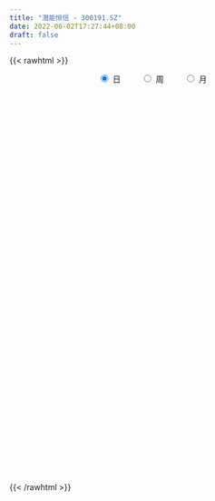 ```yaml
---
title: "潜能恒信 - 300191.SZ"
date: 2022-06-02T17:27:44+08:00
draft: false
---
```

{{< rawhtml >}}
    <div style="text-align: center">
        <label style="padding: 1rem;"><input style="margin-right: .5rem" type="radio" name="period" value="D" checked onclick="period_change(this)">日</label>
        <label style="padding: 1rem;"><input style="margin-right: .5rem" type="radio" name="period" value="W" onclick="period_change(this)">周</label>
        <label style="padding: 1rem;"><input style="margin-right: .5rem" type="radio" name="period" value="M" onclick="period_change(this)">月</label>
    </div>
    <div id="chart" style="height: 700px;"></div> 
    <script type="text/javascript">
        const D_v = [9653.28,12026.07,70933.33,46850.83,26591.6,20987.41,29365.81,268090.02,270671.13,161460.28,115560.9,107349.39,136770.73,110225.51,185575.89,156959.27,257690.22,175985.15,128273.64,140790.88,185034.6,128551.9,87062.82,79102.95,68632.39,74017.42,54603.96,63276.61,104055.32,65206.46,94093.47,59900.94,57059.1,47957.08,70253.95,72023.76,60941.25,51409.22,41108.58,44609.92,41799.7,44260.94,46648.13,59583.68,37421.56,35964.63,40691.18,32503.98,25632.22,26050.0,33909.76,42838.81,30627.01,22060.97,23407.59,74536.02,49487.96,34277.92,29097.21,46854.21,36909.36,23053.32,26807.5,27643.0,59357.05,59977.63,61072.21,46780.66,81921.01,81268.81,57615.56,50259.89,48621.01,74295.63,121621.36,81391.41,58207.46,220103.41,162494.15,69705.16,168277.39,180633.34,145973.57,88549.38,83274.96,85707.26,85499.1,83604.7,216217.57,194024.09,195088.28,386959.54,262214.65,333480.2,292459.97,176756.23,218138.01,237934.86,218335.01,160416.58,193025.95,188095.31,195940.26,157236.96,103941.25,134121.8,87167.33,76937.29,70091.94,49005.0,60005.81,70136.29,85933.41,61387.45,103541.39,80784.76,70337.16,61698.65,77053.89,88667.19,66583.77,130877.71,97958.25,68930.63,151429.97,83845.82,118377.68,76485.79,60553.07,72887.72,54325.21,48161.64,38058.51,114978.45,96989.19,69475.1,59022.05,56653.93,45247.55,37253.34,71845.53,169916.72,110440.11,76216.79,125813.98,87823.35,76789.4,56219.62,90151.57,53306.54,81451.72,75343.43,62679.97,55815.15,64655.26,145616.83,86984.95,59160.01,75253.64,79309.77,85131.45,52952.65,70667.53,55043.07,45203.02,48012.05,29800.24,36992.46,24849.99,33146.02,27298.96,133011.68,107307.53,76243.09,92226.0,67398.22,91395.56,55023.53,111326.12,92182.35,66379.1,46056.71,107748.44,80185.01,312540.98,227402.88,203915.2,149509.23,244372.49,308805.78,203441.94,188642.18,163932.91,120605.39,106814.45,91898.79,80087.93,101789.52,75926.65,75601.74,90348.81,55161.27,78023.42,58677.55,57388.18,83974.85,52031.9,38211.44,31914.29,35257.74,25545.27,33372.38,32441.84,30861.82,25506.12,20968.33,36869.91,25800.0,32953.76,24576.04,45393.34,38098.48,42959.72,40309.17,45331.16,49175.43,41987.68,35607.06,35250.11,32792.33,49418.14,34534.51,42046.06,50928.8,42022.42,51190.85,46677.94,101279.14,67411.09,49638.46,40907.7,42673.93,54679.93,60853.64,66148.78,119279.85,67191.7,70792.07,50564.35,39784.13]
const D_histogram = [0.0,0.0038290598,0.0526064821,0.102629061,0.1141998329,0.125053626,0.147367567,0.398720716,0.6168110479,0.5899779307,0.529032529,0.4984730727,0.4267980138,0.2798065734,0.272003718,0.2842221113,0.4206583921,0.4283681232,0.3150852772,0.2543550501,0.2381021116,0.1715402723,0.0178318447,-0.1231309415,-0.2075915592,-0.26769142,-0.3349270155,-0.4470195486,-0.4641844692,-0.4352090569,-0.3969860864,-0.4102253694,-0.4266495889,-0.4202623004,-0.3664071615,-0.2981898623,-0.2621576661,-0.2616297119,-0.2406668398,-0.2687110944,-0.3209222569,-0.3095074836,-0.2849095764,-0.3088483768,-0.304452485,-0.2824716648,-0.309966017,-0.2725107083,-0.2090902821,-0.1450070004,-0.1154459369,-0.0411625225,-0.0275257394,-0.0091572045,0.0201695358,0.0988155285,0.1574390049,0.1726391858,0.170281191,0.2006877644,0.1512999615,0.1249803431,0.0708182669,0.045917122,0.0979927641,0.1526048937,0.1794309269,0.1863877721,0.2458336843,0.2853625679,0.2394858453,0.177675532,0.1610440772,0.1560038829,0.2257842406,0.2208635598,0.1867452185,0.2690681764,0.1852346924,0.1192927499,0.1296529063,0.2080589674,0.1528609839,0.0892198787,0.0189523737,-0.0965004527,-0.1491248981,-0.2664848606,-0.0602812976,-0.0084764381,0.1136129142,0.5066688021,0.6814884349,0.7713455375,0.5615268458,0.3356932474,0.2034308858,0.1650048628,0.1461886102,0.0197011829,-0.1025926568,-0.2985763254,-0.3108984607,-0.2941807572,-0.3341339842,-0.4941816789,-0.543211026,-0.5214006428,-0.5183237351,-0.5074614164,-0.5070865822,-0.4974709341,-0.4214449502,-0.3642550011,-0.2961500057,-0.2898310551,-0.2638349925,-0.2179708243,-0.1430540657,-0.0822468663,-0.0868902593,-0.0063945633,0.0632709176,0.0802323844,0.1581763013,0.1818279959,0.218297518,0.1595597605,0.0955556936,0.0818041687,0.0324376692,0.0028292868,-0.0147639489,0.0654743226,0.1082258931,0.1307373385,0.1212156559,0.0956681564,0.0752370664,0.0569978639,0.0792493117,0.1331905515,0.1668488369,0.1888403373,0.1891725542,0.1978167561,0.1297183084,0.1112433761,0.1469226244,0.137758236,0.124265694,0.0440285833,0.0249804608,-0.0141244181,-0.0088351576,0.0616747762,0.0658423328,-0.0012968911,-0.0304734154,-0.0789290831,-0.1871644772,-0.2125345636,-0.1694738667,-0.1498489686,-0.1921873034,-0.280916339,-0.281111491,-0.3234435821,-0.3241359617,-0.3751736829,-0.361700698,-0.1545131462,0.0008469534,0.0945166175,0.1731121194,0.1956251068,0.2024204523,0.1749341685,0.2061368928,0.2101160904,0.1637976071,0.1422532896,0.1587401098,0.1104078437,0.2675137212,0.3230914861,0.3554177159,0.3202497162,0.3453613774,0.4648638697,0.3056291707,0.2397142241,0.1158602722,-0.0489291688,-0.1872301157,-0.3076336544,-0.4691569601,-0.6756346656,-0.7402954778,-0.7033331792,-0.6196026624,-0.5446355398,-0.4408354638,-0.3572234313,-0.28600471,-0.1656468125,-0.1282731005,-0.1311773903,-0.1097363227,-0.1249640527,-0.1148669222,-0.0598080379,-0.0673863364,-0.1015481974,-0.152902557,-0.1456218949,-0.104830583,-0.0768436947,-0.0345618121,-0.018643002,0.0501593761,0.0520224199,-0.0195577028,-0.0319035698,-0.1812630463,-0.3265705833,-0.3397233004,-0.336226875,-0.2387490859,-0.1316037529,-0.0479664866,0.0275103033,0.0644968197,0.0956941353,0.1284293138,0.1792649456,0.2134832331,0.2752108686,0.2775655679,0.2508848687,0.2304447088,0.2393511637,0.1775707115,0.194296197,0.2378482364,0.3100675287,0.3466227373,0.3913032666,0.3765775457,0.3289980248]
const D_fast = [0.0,0.0047863248,0.0667153676,0.1423952117,0.1825159419,0.2246331414,0.2837889742,0.6348223022,1.0071153961,1.1277767615,1.1990894921,1.2931483039,1.3281727485,1.2511329515,1.3113310256,1.3946049466,1.6362058255,1.7510075874,1.7164960607,1.7193545961,1.7626271855,1.7389504143,1.5896999479,1.4179544263,1.2815959188,1.154573203,1.0036058536,0.7797584333,0.6465473954,0.5667205436,0.5056969925,0.3899013671,0.2668147504,0.1681364638,0.1303898123,0.1240596459,0.0945524256,0.0296729518,-0.0095308861,-0.1047529142,-0.2371946409,-0.3031567386,-0.3497862255,-0.4509371201,-0.5226543496,-0.5712914455,-0.676277302,-0.7069496704,-0.6958018147,-0.6679702831,-0.6672707039,-0.6032779201,-0.5965225719,-0.5804433381,-0.5460742138,-0.442724339,-0.3447411114,-0.286381134,-0.2461688311,-0.1655903165,-0.1771531291,-0.1722276617,-0.2086851712,-0.2221070357,-0.1455332025,-0.0527698495,0.0189139154,0.0724677037,0.1933720369,0.3042415625,0.3182363013,0.3008448709,0.3244744355,0.3584352119,0.4846616297,0.5349568388,0.5475248022,0.6971148042,0.6595899933,0.6234712383,0.6662446213,0.7966654242,0.7796826867,0.7383465511,0.6728171395,0.5332392001,0.4433335301,0.2593523524,0.450485591,0.500171341,0.6506639218,1.1703870103,1.5155787518,1.7982722388,1.7288352586,1.586924972,1.5055203319,1.5083455245,1.5260764245,1.4045142929,1.2565722889,0.985944539,0.8958977886,0.8390703028,0.7155835797,0.4319904653,0.2471583617,0.1386185842,0.0121145581,-0.1038884772,-0.2302852887,-0.3450373741,-0.3743726276,-0.4082464288,-0.4141789349,-0.480317748,-0.5202804335,-0.5289089714,-0.4897557293,-0.4495102464,-0.4758762043,-0.3969791491,-0.3114959388,-0.274476376,-0.1569883837,-0.0878796902,0.0031642115,-0.0156836059,-0.0557987494,-0.0490992321,-0.0903563143,-0.1192573751,-0.1405415979,-0.0439347457,0.0258732979,0.081069078,0.1018513094,0.100220849,0.0985990256,0.0946092891,0.1366730648,0.2239119425,0.2992824371,0.3684840219,0.4161093772,0.4742077682,0.4385388976,0.4478748093,0.5202847138,0.5455598844,0.5631337658,0.4939038009,0.4811007937,0.4384648103,0.4415452813,0.5274739092,0.548102049,0.4806386023,0.4438437242,0.3756557857,0.2206292723,0.142125545,0.1428177752,0.1249804311,0.0345952705,-0.1243628498,-0.1948358746,-0.3180288612,-0.3997552312,-0.5445863732,-0.6215385628,-0.4529792975,-0.2974074595,-0.1801086411,-0.0582351093,0.0131841547,0.0705846134,0.0868318717,0.1695688192,0.2260770393,0.2207079578,0.2347269628,0.2908988104,0.2701685052,0.494152813,0.6305034494,0.7516841082,0.7965785376,0.9080305431,1.1437490028,1.0609215965,1.0549352059,0.960046322,0.7830245888,0.597916113,0.4006041607,0.1217916149,-0.2535947569,-0.5033294385,-0.6422004348,-0.7133705836,-0.7745623459,-0.7809711359,-0.7866649612,-0.7869474174,-0.708001223,-0.7026957861,-0.7383944235,-0.7443874366,-0.7908561797,-0.8094757798,-0.7693689049,-0.7937937875,-0.853342698,-0.9429226968,-0.9720475084,-0.9574638422,-0.9486878776,-0.915046448,-0.9037883884,-0.8224461664,-0.8075775176,-0.884047066,-0.9043688254,-1.0990440634,-1.3259942464,-1.4240777886,-1.5046380819,-1.4668475643,-1.3926031694,-1.3209575248,-1.2386031591,-1.1854924377,-1.1303715883,-1.0655290814,-0.9698772132,-0.8822881175,-0.7517577648,-0.6800116735,-0.6439711555,-0.6068001382,-0.5380558924,-0.5554436668,-0.490144132,-0.3871300334,-0.237393859,-0.1141829661,0.0283233799,0.1077420454,0.1424120307]
const D_slow = [0.0,0.000957265,0.0141088855,0.0397661507,0.068316109,0.0995795155,0.1364214072,0.2361015862,0.3903043482,0.5377988308,0.6700569631,0.7946752313,0.9013747347,0.9713263781,1.0393273076,1.1103828354,1.2155474334,1.3226394642,1.4014107835,1.464999546,1.5245250739,1.567410142,1.5718681032,1.5410853678,1.489187478,1.422264623,1.3385328691,1.226777982,1.1107318647,1.0019296005,0.9026830789,0.8001267365,0.6934643393,0.5883987642,0.4967969738,0.4222495082,0.3567100917,0.2913026637,0.2311359537,0.1639581802,0.0837276159,0.006350745,-0.0648766491,-0.1420887433,-0.2182018645,-0.2888197807,-0.366311285,-0.4344389621,-0.4867115326,-0.5229632827,-0.5518247669,-0.5621153976,-0.5689968324,-0.5712861336,-0.5662437496,-0.5415398675,-0.5021801163,-0.4590203198,-0.4164500221,-0.366278081,-0.3284530906,-0.2972080048,-0.2795034381,-0.2680241576,-0.2435259666,-0.2053747432,-0.1605170115,-0.1139200684,-0.0524616474,0.0188789946,0.0787504559,0.1231693389,0.1634303582,0.202431329,0.2588773891,0.3140932791,0.3607795837,0.4280466278,0.4743553009,0.5041784884,0.536591715,0.5886064568,0.6268217028,0.6491266725,0.6538647659,0.6297396527,0.5924584282,0.525837213,0.5107668886,0.5086477791,0.5370510076,0.6637182082,0.8340903169,1.0269267013,1.1673084127,1.2512317246,1.302089446,1.3433406617,1.3798878143,1.38481311,1.3591649458,1.2845208644,1.2067962493,1.13325106,1.0497175639,0.9261721442,0.7903693877,0.660019227,0.5304382932,0.4035729391,0.2768012936,0.15243356,0.0470723225,-0.0439914278,-0.1180289292,-0.1904866929,-0.2564454411,-0.3109381471,-0.3467016636,-0.3672633801,-0.388985945,-0.3905845858,-0.3747668564,-0.3547087603,-0.315164685,-0.269707686,-0.2151333065,-0.1752433664,-0.151354443,-0.1309034008,-0.1227939835,-0.1220866618,-0.125777649,-0.1094090684,-0.0823525951,-0.0496682605,-0.0193643465,0.0045526926,0.0233619592,0.0376114252,0.0574237531,0.090721391,0.1324336002,0.1796436845,0.2269368231,0.2763910121,0.3088205892,0.3366314332,0.3733620893,0.4078016483,0.4388680718,0.4498752176,0.4561203329,0.4525892283,0.4503804389,0.465799133,0.4822597162,0.4819354934,0.4743171396,0.4545848688,0.4077937495,0.3546601086,0.3122916419,0.2748293998,0.2267825739,0.1565534892,0.0862756164,0.0054147209,-0.0756192695,-0.1694126903,-0.2598378648,-0.2984661513,-0.298254413,-0.2746252586,-0.2313472287,-0.182440952,-0.131835839,-0.0881022968,-0.0365680736,0.015960949,0.0569103507,0.0924736731,0.1321587006,0.1597606615,0.2266390918,0.3074119633,0.3962663923,0.4763288213,0.5626691657,0.6788851331,0.7552924258,0.8152209818,0.8441860498,0.8319537576,0.7851462287,0.7082378151,0.5909485751,0.4220399087,0.2369660392,0.0611327444,-0.0937679212,-0.2299268061,-0.3401356721,-0.4294415299,-0.5009427074,-0.5423544105,-0.5744226856,-0.6072170332,-0.6346511139,-0.665892127,-0.6946088576,-0.7095608671,-0.7264074512,-0.7517945005,-0.7900201398,-0.8264256135,-0.8526332592,-0.8718441829,-0.8804846359,-0.8851453864,-0.8726055424,-0.8595999374,-0.8644893632,-0.8724652556,-0.9177810172,-0.999423663,-1.0843544881,-1.1684112069,-1.2280984784,-1.2609994166,-1.2729910382,-1.2661134624,-1.2499892575,-1.2260657236,-1.1939583952,-1.1491421588,-1.0957713505,-1.0269686334,-0.9575772414,-0.8948560242,-0.837244847,-0.7774070561,-0.7330143782,-0.684440329,-0.6249782699,-0.5474613877,-0.4608057034,-0.3629798867,-0.2688355003,-0.1865859941]
const D_data = [['2021-05-24', 18.03, 17.85, 17.75, 18.03],['2021-05-25', 17.99, 17.91, 17.8, 18.05],['2021-05-26', 18.6, 18.64, 18.2, 20.01],['2021-05-27', 18.45, 18.99, 18.24, 19.49],['2021-05-28', 18.88, 18.77, 18.53, 18.96],['2021-05-31', 18.77, 18.93, 18.67, 19.15],['2021-06-01', 18.92, 19.29, 18.83, 19.45],['2021-06-02', 19.8, 23.15, 19.8, 23.15],['2021-06-03', 22.0, 24.46, 21.39, 24.82],['2021-06-04', 23.52, 22.46, 22.2, 23.81],['2021-06-07', 22.36, 22.33, 21.66, 22.97],['2021-06-08', 22.11, 22.98, 21.91, 23.15],['2021-06-09', 22.85, 22.68, 22.1, 23.98],['2021-06-10', 22.01, 21.56, 21.45, 22.33],['2021-06-11', 21.67, 23.25, 21.67, 24.45],['2021-06-15', 23.35, 23.89, 22.84, 24.44],['2021-06-16', 24.94, 26.3, 24.94, 28.18],['2021-06-17', 25.19, 25.6, 23.88, 26.25],['2021-06-18', 24.45, 24.29, 24.0, 25.15],['2021-06-21', 24.58, 24.91, 24.17, 25.98],['2021-06-22', 26.6, 25.67, 25.61, 27.47],['2021-06-23', 25.05, 25.2, 24.48, 25.53],['2021-06-24', 25.2, 23.81, 23.78, 25.2],['2021-06-25', 24.0, 23.35, 23.16, 24.5],['2021-06-28', 23.79, 23.53, 22.9, 23.95],['2021-06-29', 22.98, 23.46, 22.52, 23.98],['2021-06-30', 23.45, 22.98, 22.49, 23.49],['2021-07-01', 22.95, 21.8, 21.78, 23.21],['2021-07-02', 22.74, 22.44, 22.21, 23.98],['2021-07-05', 22.0, 22.84, 21.82, 22.89],['2021-07-06', 23.6, 22.94, 22.5, 23.87],['2021-07-07', 21.8, 22.16, 21.76, 22.3],['2021-07-08', 21.94, 21.81, 21.31, 22.12],['2021-07-09', 21.8, 21.82, 21.18, 21.9],['2021-07-12', 22.09, 22.34, 21.65, 22.75],['2021-07-13', 21.97, 22.65, 21.71, 22.94],['2021-07-14', 22.59, 22.36, 22.36, 23.29],['2021-07-15', 21.95, 21.85, 21.41, 22.12],['2021-07-16', 21.7, 22.0, 21.62, 22.25],['2021-07-19', 21.84, 21.19, 21.05, 21.91],['2021-07-20', 20.35, 20.45, 20.25, 20.65],['2021-07-21', 20.73, 20.89, 20.29, 21.15],['2021-07-22', 21.51, 20.91, 20.9, 21.88],['2021-07-23', 20.79, 20.05, 19.99, 21.0],['2021-07-26', 19.9, 20.08, 19.69, 20.3],['2021-07-27', 20.26, 20.1, 19.85, 20.5],['2021-07-28', 19.95, 19.18, 18.85, 20.01],['2021-07-29', 19.49, 19.73, 19.39, 19.99],['2021-07-30', 19.73, 20.07, 19.64, 20.14],['2021-08-02', 19.92, 20.21, 19.84, 20.27],['2021-08-03', 20.01, 19.85, 19.79, 20.49],['2021-08-04', 19.85, 20.55, 19.71, 20.57],['2021-08-05', 20.3, 19.92, 19.9, 20.3],['2021-08-06', 19.86, 19.97, 19.65, 20.12],['2021-08-09', 19.75, 20.16, 19.6, 20.26],['2021-08-10', 20.15, 21.04, 20.03, 21.86],['2021-08-11', 20.87, 21.19, 20.67, 21.49],['2021-08-12', 21.0, 20.91, 20.72, 21.09],['2021-08-13', 20.75, 20.8, 20.68, 21.2],['2021-08-16', 20.76, 21.38, 20.66, 21.56],['2021-08-17', 21.16, 20.42, 20.3, 21.19],['2021-08-18', 20.38, 20.57, 20.23, 20.75],['2021-08-19', 20.34, 20.04, 19.76, 20.39],['2021-08-20', 20.08, 20.2, 19.73, 20.78],['2021-08-23', 20.0, 21.26, 20.0, 21.35],['2021-08-24', 21.5, 21.65, 21.25, 22.2],['2021-08-25', 21.88, 21.63, 21.58, 22.6],['2021-08-26', 21.79, 21.6, 21.33, 22.09],['2021-08-27', 21.66, 22.6, 21.38, 23.0],['2021-08-30', 22.65, 22.83, 22.2, 23.19],['2021-08-31', 22.63, 21.96, 21.78, 22.8],['2021-09-01', 21.83, 21.65, 21.62, 22.55],['2021-09-02', 21.51, 22.16, 21.33, 22.37],['2021-09-03', 22.43, 22.4, 22.24, 23.39],['2021-09-06', 22.4, 23.7, 22.36, 23.95],['2021-09-07', 23.58, 23.16, 22.86, 23.76],['2021-09-08', 22.89, 22.9, 22.75, 23.26],['2021-09-09', 23.08, 24.73, 23.07, 26.29],['2021-09-10', 24.66, 22.89, 22.68, 24.8],['2021-09-13', 23.13, 22.9, 22.27, 23.28],['2021-09-14', 23.27, 23.88, 23.26, 25.15],['2021-09-15', 23.87, 25.19, 23.87, 25.68],['2021-09-16', 25.59, 23.81, 23.76, 26.16],['2021-09-17', 23.69, 23.57, 22.93, 24.54],['2021-09-22', 22.88, 23.26, 22.33, 23.4],['2021-09-23', 23.46, 22.25, 22.09, 24.0],['2021-09-24', 22.36, 22.57, 22.35, 23.6],['2021-09-27', 22.57, 21.21, 21.02, 23.28],['2021-09-28', 21.89, 25.45, 21.78, 25.45],['2021-09-29', 25.0, 24.26, 24.0, 25.79],['2021-09-30', 25.05, 25.73, 24.26, 26.17],['2021-10-08', 27.9, 30.86, 26.9, 30.88],['2021-10-11', 29.41, 30.25, 28.81, 30.85],['2021-10-12', 29.5, 30.62, 29.31, 33.47],['2021-10-13', 30.33, 27.23, 26.75, 30.65],['2021-10-14', 27.6, 26.38, 26.18, 27.6],['2021-10-15', 26.38, 26.98, 25.39, 27.18],['2021-10-18', 26.9, 28.03, 26.45, 28.48],['2021-10-19', 26.98, 28.44, 26.35, 28.83],['2021-10-20', 27.37, 26.96, 26.68, 27.47],['2021-10-21', 27.5, 26.5, 26.28, 28.5],['2021-10-22', 26.07, 24.74, 24.56, 26.33],['2021-10-25', 25.0, 26.41, 24.92, 27.15],['2021-10-26', 26.42, 26.71, 25.61, 27.08],['2021-10-27', 26.45, 25.84, 25.63, 26.77],['2021-10-28', 24.66, 23.6, 23.45, 24.93],['2021-10-29', 23.97, 24.13, 23.32, 24.34],['2021-11-01', 23.73, 24.62, 23.7, 25.15],['2021-11-02', 24.62, 24.12, 23.63, 25.15],['2021-11-03', 23.84, 23.91, 23.68, 24.41],['2021-11-04', 23.4, 23.45, 23.19, 23.7],['2021-11-05', 23.44, 23.22, 22.6, 23.55],['2021-11-08', 23.5, 23.93, 23.08, 23.98],['2021-11-09', 23.67, 23.74, 23.26, 23.74],['2021-11-10', 24.5, 23.94, 23.42, 24.77],['2021-11-11', 23.21, 23.11, 22.88, 23.37],['2021-11-12', 23.01, 23.19, 22.62, 23.38],['2021-11-15', 23.03, 23.4, 22.73, 23.47],['2021-11-16', 23.57, 23.9, 23.06, 23.9],['2021-11-17', 23.6, 23.95, 23.51, 24.21],['2021-11-18', 23.58, 23.16, 23.1, 23.77],['2021-11-19', 23.1, 24.34, 22.91, 24.99],['2021-11-22', 24.17, 24.58, 23.72, 24.78],['2021-11-23', 24.66, 24.16, 24.12, 24.8],['2021-11-24', 25.05, 25.23, 24.93, 26.1],['2021-11-25', 24.98, 24.92, 24.6, 25.26],['2021-11-26', 24.84, 25.37, 24.6, 26.21],['2021-11-29', 23.8, 24.24, 23.76, 24.55],['2021-11-30', 24.2, 23.92, 23.78, 24.69],['2021-12-01', 23.59, 24.39, 23.39, 24.48],['2021-12-02', 24.18, 23.8, 23.8, 24.58],['2021-12-03', 23.9, 23.83, 23.33, 24.17],['2021-12-06', 23.87, 23.83, 23.45, 24.16],['2021-12-07', 24.1, 25.23, 23.87, 25.39],['2021-12-08', 25.05, 25.15, 25.0, 26.1],['2021-12-09', 25.5, 25.16, 24.86, 25.8],['2021-12-10', 25.03, 24.89, 24.5, 25.35],['2021-12-13', 25.1, 24.68, 24.55, 25.46],['2021-12-14', 24.74, 24.69, 24.23, 24.86],['2021-12-15', 24.57, 24.67, 24.4, 24.84],['2021-12-16', 24.82, 25.25, 24.72, 25.27],['2021-12-17', 25.24, 25.95, 25.0, 27.88],['2021-12-20', 25.5, 26.07, 25.3, 26.8],['2021-12-21', 25.85, 26.24, 25.54, 26.34],['2021-12-22', 27.01, 26.21, 26.19, 28.56],['2021-12-23', 25.9, 26.53, 25.6, 27.08],['2021-12-24', 26.6, 25.58, 25.31, 26.86],['2021-12-27', 26.45, 26.11, 25.72, 26.56],['2021-12-28', 26.0, 26.99, 25.37, 27.0],['2021-12-29', 26.94, 26.67, 26.4, 27.22],['2021-12-30', 27.0, 26.72, 26.68, 27.66],['2021-12-31', 26.4, 25.76, 25.67, 26.45],['2022-01-04', 25.83, 26.35, 25.33, 26.39],['2022-01-05', 26.19, 26.01, 25.91, 26.63],['2022-01-06', 25.89, 26.53, 25.72, 26.68],['2022-01-07', 26.58, 27.64, 26.47, 28.48],['2022-01-10', 27.05, 27.13, 26.38, 27.58],['2022-01-11', 27.09, 26.16, 26.15, 27.09],['2022-01-12', 26.7, 26.43, 26.35, 27.3],['2022-01-13', 26.81, 26.0, 25.94, 27.0],['2022-01-14', 25.77, 24.78, 24.78, 25.78],['2022-01-17', 24.83, 25.35, 24.81, 25.44],['2022-01-18', 25.3, 26.15, 25.01, 26.19],['2022-01-19', 26.5, 25.94, 25.8, 26.94],['2022-01-20', 25.29, 25.0, 24.93, 25.58],['2022-01-21', 24.5, 23.9, 23.88, 24.6],['2022-01-24', 24.1, 24.56, 23.61, 24.59],['2022-01-25', 24.2, 23.68, 23.53, 24.36],['2022-01-26', 23.98, 23.82, 23.42, 24.12],['2022-01-27', 23.83, 22.75, 22.72, 24.19],['2022-01-28', 23.01, 23.13, 22.69, 23.61],['2022-02-07', 24.38, 25.91, 24.38, 27.18],['2022-02-08', 25.63, 26.14, 25.28, 26.54],['2022-02-09', 25.5, 26.04, 25.31, 26.25],['2022-02-10', 26.51, 26.39, 26.0, 26.96],['2022-02-11', 25.98, 26.08, 25.83, 26.6],['2022-02-14', 27.3, 26.1, 25.91, 27.95],['2022-02-15', 26.1, 25.75, 25.5, 26.45],['2022-02-16', 26.25, 26.64, 25.8, 27.3],['2022-02-17', 26.33, 26.56, 25.88, 26.89],['2022-02-18', 26.3, 25.97, 25.43, 26.3],['2022-02-21', 25.87, 26.23, 25.65, 26.28],['2022-02-22', 27.14, 26.83, 26.55, 27.5],['2022-02-23', 26.19, 26.06, 25.89, 26.38],['2022-02-24', 26.31, 29.11, 26.31, 31.23],['2022-02-25', 27.81, 28.69, 27.5, 29.45],['2022-02-28', 29.2, 28.96, 28.2, 30.3],['2022-03-01', 28.41, 28.44, 27.81, 29.19],['2022-03-02', 30.9, 29.51, 29.15, 31.6],['2022-03-03', 29.78, 31.5, 29.21, 32.98],['2022-03-04', 30.5, 28.31, 28.3, 30.54],['2022-03-07', 29.8, 29.2, 28.9, 31.3],['2022-03-08', 28.54, 28.22, 27.2, 28.93],['2022-03-09', 28.0, 27.07, 26.0, 28.2],['2022-03-10', 25.5, 26.6, 25.5, 26.8],['2022-03-11', 26.24, 26.03, 25.3, 26.24],['2022-03-14', 25.49, 24.53, 24.41, 25.87],['2022-03-15', 24.1, 22.58, 22.4, 24.28],['2022-03-16', 22.73, 23.1, 21.91, 23.18],['2022-03-17', 22.77, 23.74, 22.77, 23.82],['2022-03-18', 24.26, 24.12, 23.87, 24.68],['2022-03-21', 23.97, 23.95, 23.8, 24.38],['2022-03-22', 24.8, 24.36, 24.0, 24.99],['2022-03-23', 23.76, 24.24, 23.62, 24.24],['2022-03-24', 24.55, 24.18, 24.02, 24.87],['2022-03-25', 23.56, 25.06, 23.4, 25.37],['2022-03-28', 24.5, 24.25, 24.07, 24.8],['2022-03-29', 24.0, 23.65, 23.5, 24.12],['2022-03-30', 23.5, 23.82, 23.3, 23.84],['2022-03-31', 23.59, 23.19, 23.13, 23.78],['2022-04-01', 23.08, 23.3, 22.85, 23.41],['2022-04-06', 23.31, 23.87, 23.12, 23.89],['2022-04-07', 23.49, 23.06, 23.04, 23.67],['2022-04-08', 23.12, 22.44, 22.13, 23.22],['2022-04-11', 22.29, 21.78, 21.6, 22.6],['2022-04-12', 21.54, 22.16, 21.54, 22.23],['2022-04-13', 22.29, 22.49, 22.08, 22.89],['2022-04-14', 22.5, 22.32, 22.15, 22.57],['2022-04-15', 22.43, 22.52, 22.43, 23.0],['2022-04-18', 22.48, 22.2, 21.87, 22.48],['2022-04-19', 22.15, 22.98, 22.11, 23.2],['2022-04-20', 22.43, 22.25, 22.15, 22.9],['2022-04-21', 22.16, 21.03, 20.85, 22.38],['2022-04-22', 21.03, 21.4, 20.5, 21.72],['2022-04-25', 20.9, 19.03, 19.0, 20.9],['2022-04-26', 19.0, 17.94, 17.91, 19.4],['2022-04-27', 17.56, 18.75, 17.48, 18.8],['2022-04-28', 18.5, 18.5, 18.21, 18.85],['2022-04-29', 18.79, 19.55, 18.67, 19.76],['2022-05-05', 19.7, 19.9, 19.68, 20.09],['2022-05-06', 19.45, 19.87, 19.2, 20.47],['2022-05-09', 19.5, 20.01, 19.5, 20.28],['2022-05-10', 19.06, 19.69, 18.92, 19.75],['2022-05-11', 19.51, 19.69, 19.51, 20.28],['2022-05-12', 19.79, 19.8, 19.43, 20.42],['2022-05-13', 19.71, 20.21, 19.55, 20.45],['2022-05-16', 20.79, 20.23, 20.14, 20.79],['2022-05-17', 20.6, 20.88, 20.6, 21.67],['2022-05-18', 20.61, 20.39, 20.03, 20.76],['2022-05-19', 19.84, 20.04, 19.72, 20.08],['2022-05-20', 19.96, 20.06, 19.87, 20.17],['2022-05-23', 20.25, 20.47, 20.1, 20.58],['2022-05-24', 20.62, 19.5, 19.48, 20.8],['2022-05-25', 19.73, 20.41, 19.73, 20.7],['2022-05-26', 20.4, 20.99, 20.05, 21.28],['2022-05-27', 21.65, 21.8, 21.18, 22.59],['2022-05-30', 21.68, 21.84, 21.31, 22.08],['2022-05-31', 22.22, 22.4, 21.77, 22.47],['2022-06-01', 21.98, 22.0, 21.78, 22.14],['2022-06-02', 21.92, 21.67, 21.49, 21.92]]
const W_v = [171472.69,190382.81,193883.62,125492.6,160856.8,186932.86,202807.28,199940.99,174857.16,245012.47,525455.1,382583.16,167863.09,74653.16,110701.49,215749.86,167276.4,109172.98,92197.95,90462.27,68184.98,84313.22,84287.37,180821.25,201055.79,158366.64,249678.91,235826.62,119910.87,56882.81,35426.84,123474.85,179006.13,192748.28,195957.3,119797.45,258114.62,351636.2,153442.5,93661.39,45080.41,304465.01,357428.34,414548.86,199684.05,134300.29,103622.68,108840.39,136714.24,224282.77,335985.3,131901.73,162235.99,164084.88,198499.55,167954.63,107060.52,83562.25,59960.29,131258.68,332933.76,135528.98,260993.43,116219.72,103170.46,94227.49,111530.79,130107.85,155788.12,72521.61,125761.53,91398.9,51017.97,80902.39,30600.92,68067.54,50261.55,56724.68,75602.82,81258.08,147459.29,244119.29,273005.14,272359.5,261230.6,130347.42,204927.05,163329.53,433442.58,280164.8800000001,57009.24,111393.14,162397.2,70306.64,287552.11,281724.03,337744.8,203107.29,328686.01,220777.11,135782.81,132841.45,601397.52,683216.9199999999,505697.28,425838.31,547218.52,697325.9,443367.89,422728.0700000001,778807.95,253787.63,32912.39,210233.44,173257.3,149135.56,172364.02,110342.37,416855.72,202259.29,112355.35,138560.95,130509.31,173857.9,165751.98,223002.81,681011.4300000001,168790.88,132694.59,208721.63,177805.02,237355.22,255485.07,184426.6,276030.14,154404.69,165330.27,198411.41,139739.28,121420.98,161479.15,105890.0,104563.66,113787.75,129510.35,111952.57,172549.48,168345.14,126803.39,67661.38,322404.21,389445.59,307650.58,566459.1000000001,347559.87,429908.17,179644.39,137429.22,203417.8,232812.36,224154.25,178838.97,115960.61,45058.8,20766.0,154156.9,123345.17,79912.74,78658.01,327506.58,344372.93,418139.7999999999,196172.73,149042.68,138704.97,92030.27,61673.41,196915.81,146660.85,155275.25,103081.19,111714.49,75133.2,80495.27,228491.78,187302.01,190738.37,88540.8,60123.54,75869.23,34649.36,40815.51,46447.58,62386.04,17175.0,95406.73,84259.57,166055.11,750574.65,655482.42,718908.28,620543.1499999999,364585.7,324217.05,295736.76,236902.37,172213.57,155486.55,210806.7,161267.39,309108.56,312060.9,643817.79,653138.84,254481.32,688934.64,386959.54,1283049.0600000001,997807.71,678407.6,326176.33,401984.17,424881.21,520542.35,312413.43,378523.3,380917.07,477083.63,356472.88,328767.21,385839.82,271878.32,152087.67,476186.52,416306.66,773934.0199999999,1110044.6400000001,671893.72,423754.65,333225.27,182960.64,96676.04,142098.12,191336.75,207351.44,82210.47,220722.64,305914.33,343636.13,228332.25]
const W_histogram = [0.0,0.0497777778,0.0922945236,0.0544307259,0.1014257023,0.1267998302,0.1465759226,0.1691306228,0.1478248749,0.2140418259,0.3126501397,0.4275934586,0.3568748665,0.2722363366,0.1578005803,0.1637066691,0.0541813294,-0.1380306004,-0.3340257946,-0.4594534275,-0.5062249502,-0.4203186375,-0.3907294115,-0.2152188674,-0.2109519954,-0.2512189032,-0.2375813818,-0.2611686207,-0.4906889284,-0.6019230547,-0.6024585877,-0.520722009,-0.3783914441,-0.2602018829,-0.2342218579,-0.097110075,0.1480011895,0.1853273762,0.1487510534,0.1089139084,0.0720639185,0.1645745065,0.3916533927,0.3762976675,0.2325484742,0.1429656154,-0.0084903326,-0.2284206336,-0.2998919706,-0.3153634265,-0.2584675337,-0.1732847284,-0.1057133621,-0.1169376055,-0.0560791082,-0.0022426338,-0.0162512937,-0.0273402075,-0.0180865221,0.0366588248,0.1495110781,0.1763787988,0.0664941939,-0.0762702692,-0.1420025001,-0.1333467932,-0.1484154205,-0.0910719634,-0.0958014509,-0.100042004,-0.0575770718,-0.0396252061,-0.0634154737,-0.1017664137,-0.0978617341,-0.0687300471,-0.0353678682,-0.0380366341,-0.0477460645,0.013416027,0.1029986869,0.2456691108,0.3069994691,0.3887375409,0.4576742633,0.4386255956,0.5207815124,0.4719765019,0.5321088903,0.4787430013,0.3993409784,0.2743252089,0.1949328176,0.0840362011,0.1600408359,0.1363296798,0.1340138157,0.1206733507,0.0899981669,0.0721970192,-0.0165383978,0.4082544563,0.7992280157,0.8212171284,0.6516673477,0.6183563861,0.4761302586,0.4104930772,0.3781348069,0.4108655531,0.3643160868,0.1560897277,-0.0446335638,-0.037938934,-0.1420958354,-0.2416634864,-0.2815302526,-0.1746706159,-0.2675906721,-0.3698432949,-0.4704658372,-0.5094745756,-0.498362581,-0.4508152854,-0.4214630092,-0.3102811482,-0.2352560185,-0.194586269,-0.2498904169,-0.4218690629,-0.4878832849,-0.4331307219,-0.4864472468,-0.3936356164,-0.4614525653,-0.5149370172,-0.5069593241,-0.4922680988,-0.4608917652,-0.4005065636,-0.398220312,-0.3766783903,-0.2616515149,-0.2121644784,-0.2084198762,-0.1379786938,-0.0508095546,0.0072908838,0.0862289433,0.1317733653,0.2270897635,0.3889313505,0.4273840806,0.6273781611,0.6550568668,0.6853831051,0.6018977988,0.4953927534,0.3986969276,0.3869762412,0.27572453,0.1423919825,-0.0357678549,-0.1579369472,-0.198042721,-0.1337430519,-0.1921411662,-0.2684232526,-0.24728125,-0.1566859379,-0.0116344345,0.0380800945,0.0980984816,0.0520770729,-0.0466270218,-0.1201024384,-0.1730013912,-0.1843089939,-0.1398171546,-0.033008845,-0.0700787187,-0.0829065744,-0.0196899805,0.0815389937,0.1149471115,0.2167903989,0.1801960467,0.1298150806,0.0642036378,0.0261625162,0.0118037231,-0.0016636995,-0.038113364,-0.0837793496,-0.0828593325,-0.0411123075,-0.0224573444,0.0465294164,0.3245828882,0.5332882865,0.702325918,0.7096796128,0.6156044819,0.4799913374,0.3754121694,0.1589794453,0.0091432916,-0.0987757222,-0.1151890346,-0.1643846533,-0.0397210135,0.0215437736,0.0838448721,0.1554638406,0.1216006762,0.2886028464,0.6978120005,0.6607927742,0.4491817412,0.2422319621,0.0293550212,-0.1199849506,-0.1460942198,-0.1009213224,-0.1772195576,-0.1593240209,-0.0829646346,-0.0650342913,-0.0494181371,0.072531566,-0.0479247679,-0.187533785,-0.3243814271,-0.2141834729,-0.1497127679,0.0636625368,0.161203016,0.0594062621,-0.1385177169,-0.2041208246,-0.3551912099,-0.4936660198,-0.55587332,-0.642330862,-0.7845786311,-0.8140652269,-0.768197795,-0.7070241421,-0.5172368347,-0.3749460886]
const W_fast = [0.0,0.0622222222,0.1278125989,0.1035564827,0.1759078847,0.2329819702,0.2894020432,0.3542393991,0.3698898699,0.4896172773,0.6663881261,0.8882298097,0.9067299342,0.8901504884,0.8151648772,0.8619976333,0.7660176259,0.539298046,0.2597964031,0.0195054134,-0.1538223469,-0.1729956935,-0.2410888204,-0.1193829932,-0.16785412,-0.2709257537,-0.3166835777,-0.4055629717,-0.7577555115,-1.0194704015,-1.1706205814,-1.2190645049,-1.171331801,-1.1181927105,-1.1507681501,-1.0379338859,-0.755822324,-0.6721642933,-0.6715528527,-0.6841615207,-0.7029955309,-0.5693413163,-0.244349082,-0.1656303903,-0.251242465,-0.3050839199,-0.4586624511,-0.7356979105,-0.8821422401,-0.9764545526,-0.9841755433,-0.9423139201,-0.9011708943,-0.9416295392,-0.8947908188,-0.841515003,-0.8595864862,-0.8775104519,-0.8727783971,-0.8088683439,-0.6586383211,-0.5876759007,-0.6809369571,-0.8427689876,-0.9440018434,-0.9686828349,-1.0208553172,-0.9862798511,-1.0149597012,-1.0442107553,-1.0161400911,-1.0080945269,-1.0477386629,-1.1115312064,-1.1320919603,-1.120142785,-1.0956225733,-1.1078004977,-1.1294464442,-1.0649303459,-0.9495980143,-0.7455103127,-0.6074300871,-0.4285076301,-0.2451523419,-0.1545446107,0.0578066842,0.1269957992,0.3201554101,0.3864752716,0.4069084932,0.3504740259,0.319814839,0.2299272728,0.3459421166,0.3563133804,0.3875009702,0.4043288429,0.3961532008,0.3964013079,0.3035312915,0.8303877597,1.4211683229,1.6484617178,1.641828774,1.7631069089,1.7399133461,1.776899434,1.8390748655,1.9745219999,2.0190515554,1.8498476281,1.6379659458,1.635175842,1.4954949818,1.3355114591,1.2252621298,1.2884541125,1.1286363883,0.9339229418,0.7156839402,0.5493065579,0.4358279073,0.3706713815,0.2946579054,0.3282694793,0.3444806044,0.3365037867,0.2187270345,-0.0587188771,-0.2467039204,-0.3002340379,-0.4751623745,-0.4807596482,-0.6639397384,-0.8461584446,-0.9649205825,-1.0732963819,-1.1571429897,-1.1968844289,-1.2941532553,-1.3667809312,-1.3171669345,-1.3207210176,-1.3690813845,-1.3331348755,-1.2586681249,-1.1987449656,-1.0982496702,-1.019761907,-0.8676730679,-0.6085986433,-0.4632998931,-0.1064612723,0.0849816502,0.2866536647,0.3536428081,0.3709859511,0.3739643571,0.458987731,0.4166671524,0.3189326004,0.1318307993,-0.0298225298,-0.1194389838,-0.0885750776,-0.1950084836,-0.338396383,-0.379074693,-0.3276508653,-0.1855079705,-0.126273418,-0.0417304105,-0.0747325509,-0.1850934011,-0.2885944273,-0.3847437279,-0.442128579,-0.4325910284,-0.3340349301,-0.3886244834,-0.4221789827,-0.363884884,-0.2422711613,-0.1801262656,-0.0240853785,-0.015630719,-0.033557915,-0.0831184483,-0.1146189409,-0.1260268033,-0.1399101507,-0.1858881562,-0.2524989792,-0.2722937952,-0.2408248472,-0.2277842201,-0.1471651052,0.2120340886,0.5540615585,0.8986806696,1.0834542675,1.1432802572,1.127664947,1.1169388213,0.9402509586,0.7927006278,0.6600876834,0.6148771124,0.5245853304,0.6393187168,0.7059694473,0.7892317638,0.8997166925,0.8962536971,1.1354065789,1.7190687332,1.8472477004,1.7479321026,1.6015403141,1.3960021285,1.2166659191,1.1540330949,1.1739756617,1.0533725371,1.0314370686,1.0870552962,1.0887270667,1.0919886866,1.2320712813,1.0996337554,0.913141292,0.6951982932,0.7518503791,0.7788928922,1.008183831,1.1460250642,1.0590798759,0.8265264676,0.7098931538,0.470024966,0.2081336511,0.006958021,-0.2400822365,-0.5784746634,-0.8114775659,-0.9576595827,-1.0732419653,-1.0127638666,-0.9642096427]
const W_slow = [0.0,0.0124444444,0.0355180753,0.0491257568,0.0744821824,0.1061821399,0.1428261206,0.1851087763,0.222064995,0.2755754515,0.3537379864,0.4606363511,0.5498550677,0.6179141518,0.6573642969,0.6982909642,0.7118362965,0.6773286464,0.5938221978,0.4789588409,0.3524026033,0.247322944,0.1496405911,0.0958358742,0.0430978754,-0.0197068504,-0.0791021959,-0.144394351,-0.2670665831,-0.4175473468,-0.5681619937,-0.698342496,-0.792940357,-0.8579908277,-0.9165462922,-0.9408238109,-0.9038235135,-0.8574916695,-0.8203039061,-0.793075429,-0.7750594494,-0.7339158228,-0.6360024746,-0.5419280578,-0.4837909392,-0.4480495354,-0.4501721185,-0.5072772769,-0.5822502696,-0.6610911262,-0.7257080096,-0.7690291917,-0.7954575322,-0.8246919336,-0.8387117107,-0.8392723691,-0.8433351925,-0.8501702444,-0.854691875,-0.8455271687,-0.8081493992,-0.7640546995,-0.747431151,-0.7664987184,-0.8019993434,-0.8353360417,-0.8724398968,-0.8952078876,-0.9191582504,-0.9441687514,-0.9585630193,-0.9684693208,-0.9843231892,-1.0097647927,-1.0342302262,-1.051412738,-1.060254705,-1.0697638635,-1.0817003797,-1.0783463729,-1.0525967012,-0.9911794235,-0.9144295562,-0.817245171,-0.7028266052,-0.5931702063,-0.4629748282,-0.3449807027,-0.2119534801,-0.0922677298,0.0075675148,0.076148817,0.1248820214,0.1458910717,0.1859012807,0.2199837006,0.2534871545,0.2836554922,0.3061550339,0.3242042887,0.3200696893,0.4221333034,0.6219403073,0.8272445894,0.9901614263,1.1447505228,1.2637830875,1.3664063568,1.4609400585,1.5636564468,1.6547354685,1.6937579004,1.6825995095,1.673114776,1.6375908172,1.5771749455,1.5067923824,1.4631247284,1.3962270604,1.3037662367,1.1861497774,1.0587811335,0.9341904882,0.8214866669,0.7161209146,0.6385506275,0.5797366229,0.5310900557,0.4686174514,0.3631501857,0.2411793645,0.132896684,0.0112848723,-0.0871240318,-0.2024871731,-0.3312214274,-0.4579612584,-0.5810282831,-0.6962512244,-0.7963778653,-0.8959329433,-0.9901025409,-1.0555154196,-1.1085565392,-1.1606615083,-1.1951561817,-1.2078585704,-1.2060358494,-1.1844786136,-1.1515352722,-1.0947628314,-0.9975299938,-0.8906839736,-0.7338394334,-0.5700752166,-0.3987294404,-0.2482549907,-0.1244068023,-0.0247325704,0.0720114899,0.1409426224,0.176540618,0.1675986542,0.1281144174,0.0786037372,0.0451679742,-0.0028673173,-0.0699731305,-0.131793443,-0.1709649275,-0.1738735361,-0.1643535125,-0.1398288921,-0.1268096238,-0.1384663793,-0.1684919889,-0.2117423367,-0.2578195852,-0.2927738738,-0.3010260851,-0.3185457647,-0.3392724083,-0.3441949035,-0.323810155,-0.2950733772,-0.2408757774,-0.1958267657,-0.1633729956,-0.1473220861,-0.1407814571,-0.1378305263,-0.1382464512,-0.1477747922,-0.1687196296,-0.1894344627,-0.1997125396,-0.2053268757,-0.1936945216,-0.1125487995,0.0207732721,0.1963547516,0.3737746548,0.5276757753,0.6476736096,0.7415266519,0.7812715133,0.7835573362,0.7588634056,0.730066147,0.6889699837,0.6790397303,0.6844256737,0.7053868917,0.7442528519,0.7746530209,0.8468037325,1.0212567326,1.1864549262,1.2987503615,1.359308352,1.3666471073,1.3366508697,1.3001273147,1.2748969841,1.2305920947,1.1907610895,1.1700199308,1.153761358,1.1414068237,1.1595397152,1.1475585233,1.100675077,1.0195797202,0.966033852,0.92860566,0.9445212942,0.9848220482,0.9996736138,0.9650441845,0.9140139784,0.8252161759,0.7017996709,0.562831341,0.4022486255,0.2061039677,0.002587661,-0.1894617878,-0.3662178233,-0.495527032,-0.5892635541]
const W_data = [['2017-07-21', 23.89, 22.72, 21.8, 23.89],['2017-07-28', 22.55, 23.5, 22.37, 24.69],['2017-08-04', 23.32, 23.72, 23.21, 24.77],['2017-08-11', 24.0, 22.79, 22.6, 24.5],['2017-08-18', 22.79, 23.95, 22.79, 24.48],['2017-08-25', 24.02, 23.98, 23.21, 24.39],['2017-09-01', 23.7, 24.16, 23.61, 24.65],['2017-09-08', 24.0, 24.46, 23.88, 24.99],['2017-09-15', 24.33, 24.07, 23.63, 24.65],['2017-09-22', 23.9, 25.47, 23.55, 25.8],['2017-09-29', 25.04, 26.58, 24.76, 28.48],['2017-10-13', 26.6, 27.72, 26.51, 28.9],['2017-10-20', 26.96, 25.9, 25.1, 26.96],['2017-10-27', 25.95, 25.64, 25.2, 26.03],['2017-11-03', 25.68, 24.99, 23.51, 25.88],['2017-11-10', 24.8, 26.43, 24.65, 27.6],['2017-11-17', 25.9, 24.89, 24.78, 27.25],['2017-11-24', 24.08, 23.1, 22.41, 24.75],['2017-12-01', 23.13, 21.9, 21.7, 23.13],['2017-12-08', 21.85, 21.67, 20.5, 22.1],['2017-12-15', 21.81, 21.86, 21.63, 22.58],['2017-12-22', 21.9, 23.3, 21.88, 23.48],['2017-12-29', 23.2, 22.61, 22.0, 23.65],['2018-01-05', 22.7, 24.77, 22.47, 25.88],['2018-01-12', 24.76, 22.95, 22.77, 25.8],['2018-01-19', 22.84, 22.11, 21.91, 24.35],['2018-01-26', 22.11, 22.51, 21.75, 24.52],['2018-02-02', 22.36, 21.8, 20.97, 24.5],['2018-02-09', 21.0, 18.2, 18.02, 21.68],['2018-02-14', 18.5, 18.27, 18.07, 18.78],['2018-02-23', 18.63, 18.8, 18.32, 19.1],['2018-03-02', 18.99, 19.51, 18.71, 20.18],['2018-03-09', 19.51, 20.41, 19.12, 20.48],['2018-03-16', 20.58, 20.44, 20.26, 22.12],['2018-03-23', 20.52, 19.35, 19.35, 22.12],['2018-03-30', 19.18, 20.92, 19.18, 21.05],['2018-04-04', 20.93, 23.2, 19.9, 25.06],['2018-04-13', 22.1, 21.37, 21.1, 24.35],['2018-04-20', 21.36, 20.46, 20.1, 21.85],['2018-04-27', 20.3, 20.2, 19.7, 20.85],['2018-05-04', 20.25, 19.99, 19.68, 20.38],['2018-05-11', 20.17, 21.75, 20.17, 22.85],['2018-05-18', 21.7, 24.43, 20.89, 24.43],['2018-05-25', 24.4, 22.19, 22.02, 24.4],['2018-06-01', 21.56, 20.32, 19.88, 21.92],['2018-06-08', 20.21, 20.45, 20.21, 21.31],['2018-06-15', 20.16, 19.01, 18.2, 20.37],['2018-06-22', 18.6, 16.98, 16.23, 18.75],['2018-06-29', 17.6, 17.76, 16.7, 18.55],['2018-07-06', 17.61, 17.89, 17.06, 21.0],['2018-07-13', 18.17, 18.58, 17.89, 19.97],['2018-07-20', 18.62, 19.04, 18.21, 19.29],['2018-07-27', 18.9, 19.01, 18.6, 19.55],['2018-08-03', 19.05, 17.97, 17.42, 19.4],['2018-08-10', 17.97, 18.82, 17.13, 19.68],['2018-08-17', 18.53, 18.9, 18.36, 19.6],['2018-08-24', 19.0, 18.03, 17.5, 19.0],['2018-08-31', 18.0, 17.86, 17.61, 18.83],['2018-09-07', 17.82, 17.97, 17.63, 18.35],['2018-09-14', 17.97, 18.6, 17.61, 19.33],['2018-09-21', 18.43, 19.74, 18.33, 20.77],['2018-09-28', 19.92, 19.06, 19.04, 20.36],['2018-10-12', 18.87, 17.11, 16.08, 20.18],['2018-10-19', 17.12, 15.9, 14.97, 17.34],['2018-10-26', 15.99, 16.1, 15.63, 16.79],['2018-11-02', 16.1, 16.65, 15.65, 16.66],['2018-11-09', 16.64, 16.1, 16.1, 16.95],['2018-11-16', 16.12, 16.9, 16.08, 17.17],['2018-11-23', 16.93, 16.06, 16.04, 17.35],['2018-11-30', 15.76, 15.83, 15.4, 16.14],['2018-12-07', 16.49, 16.32, 16.21, 17.19],['2018-12-14', 16.5, 16.0, 16.0, 16.96],['2018-12-21', 16.0, 15.28, 15.0, 16.13],['2018-12-28', 15.45, 14.72, 14.55, 16.3],['2019-01-04', 14.72, 14.93, 14.36, 14.94],['2019-01-11', 14.99, 15.12, 14.89, 15.51],['2019-01-18', 15.11, 15.15, 14.94, 15.33],['2019-01-25', 15.15, 14.6, 14.6, 15.37],['2019-02-01', 15.38, 14.29, 13.95, 15.5],['2019-02-15', 14.47, 15.15, 14.4, 15.33],['2019-02-22', 15.16, 15.81, 15.16, 15.97],['2019-03-01', 15.89, 17.1, 15.8, 17.77],['2019-03-08', 17.0, 16.72, 16.7, 17.95],['2019-03-15', 16.73, 17.52, 16.73, 19.08],['2019-03-22', 17.41, 18.0, 17.31, 19.53],['2019-03-29', 17.73, 17.3, 16.69, 18.14],['2019-04-04', 17.37, 19.05, 17.35, 19.21],['2019-04-12', 19.19, 17.84, 17.54, 19.2],['2019-04-19', 19.62, 19.6, 19.4, 21.58],['2019-04-26', 19.77, 18.58, 18.41, 21.48],['2019-04-30', 18.52, 18.24, 17.8, 18.73],['2019-05-10', 17.8, 17.39, 16.43, 17.81],['2019-05-17', 17.11, 17.61, 17.02, 18.68],['2019-05-24', 17.8, 16.83, 16.55, 18.1],['2019-05-31', 16.9, 19.2, 16.85, 20.22],['2019-06-06', 18.65, 18.24, 17.4, 19.54],['2019-06-14', 18.22, 18.58, 17.78, 19.58],['2019-06-21', 18.35, 18.54, 17.5, 18.89],['2019-06-28', 18.41, 18.33, 18.0, 19.79],['2019-07-05', 18.58, 18.47, 18.25, 19.27],['2019-07-12', 18.37, 17.36, 17.17, 18.52],['2019-07-19', 17.08, 24.92, 16.31, 24.92],['2019-07-26', 27.41, 27.27, 27.27, 36.49],['2019-08-02', 27.0, 24.52, 24.0, 27.55],['2019-08-09', 24.59, 22.44, 22.37, 24.79],['2019-08-16', 22.68, 24.26, 21.91, 24.98],['2019-08-23', 24.04, 23.03, 23.0, 25.64],['2019-08-30', 22.59, 23.97, 22.55, 26.87],['2019-09-06', 23.59, 24.64, 23.58, 25.28],['2019-09-12', 24.8, 25.99, 24.3, 26.1],['2019-09-20', 28.59, 25.5, 25.09, 28.59],['2019-09-27', 25.5, 23.23, 22.59, 25.55],['2019-09-30', 23.28, 22.5, 22.5, 23.56],['2019-10-11', 22.83, 24.78, 22.77, 24.96],['2019-10-18', 24.45, 23.29, 23.15, 24.73],['2019-10-25', 23.29, 22.87, 22.47, 24.45],['2019-11-01', 22.7, 23.25, 22.48, 24.1],['2019-11-08', 23.27, 25.3, 22.8, 25.3],['2019-11-15', 26.0, 22.86, 22.81, 27.43],['2019-11-22', 22.8, 22.15, 22.12, 23.66],['2019-11-29', 22.05, 21.46, 20.95, 22.19],['2019-12-06', 21.06, 21.62, 21.0, 21.89],['2019-12-13', 21.68, 21.91, 21.51, 22.22],['2019-12-20', 22.02, 22.27, 21.82, 23.0],['2019-12-27', 22.32, 22.01, 21.5, 22.88],['2020-01-03', 21.8, 23.22, 21.53, 24.3],['2020-01-10', 24.3, 23.14, 22.65, 25.3],['2020-01-17', 23.0, 22.93, 22.73, 23.44],['2020-01-23', 22.81, 21.58, 21.03, 23.15],['2020-02-07', 19.42, 19.29, 17.48, 19.64],['2020-02-14', 19.23, 19.65, 19.18, 20.35],['2020-02-21', 19.71, 20.79, 19.65, 21.01],['2020-02-28', 20.55, 19.08, 18.91, 21.13],['2020-03-06', 19.11, 20.66, 19.11, 20.7],['2020-03-13', 19.17, 18.35, 17.53, 19.96],['2020-03-20', 18.2, 17.77, 16.75, 18.58],['2020-03-27', 17.2, 17.95, 16.96, 18.62],['2020-04-03', 17.75, 17.62, 16.95, 18.53],['2020-04-10', 17.85, 17.48, 17.36, 18.42],['2020-04-17', 17.8, 17.64, 17.4, 18.11],['2020-04-24', 17.37, 16.64, 16.5, 17.58],['2020-04-30', 16.5, 16.5, 15.1, 16.79],['2020-05-08', 16.97, 17.64, 16.6, 17.75],['2020-05-15', 17.52, 16.92, 16.87, 17.8],['2020-05-22', 17.19, 16.16, 16.12, 17.8],['2020-05-29', 16.27, 16.89, 16.26, 17.44],['2020-06-05', 16.95, 17.28, 16.69, 17.69],['2020-06-12', 17.59, 17.12, 16.8, 18.27],['2020-06-19', 17.05, 17.62, 16.84, 17.73],['2020-06-24', 17.63, 17.46, 17.24, 17.78],['2020-07-03', 17.34, 18.45, 17.07, 18.93],['2020-07-10', 18.69, 20.08, 18.55, 20.82],['2020-07-17', 19.98, 19.27, 18.82, 21.2],['2020-07-24', 19.2, 22.25, 19.14, 22.85],['2020-07-31', 22.37, 21.13, 20.3, 22.5],['2020-08-07', 21.05, 21.79, 20.93, 23.35],['2020-08-14', 21.71, 20.69, 20.0, 22.37],['2020-08-21', 20.93, 20.3, 20.11, 21.99],['2020-08-28', 20.31, 20.22, 17.16, 21.85],['2020-09-04', 20.25, 21.31, 20.0, 21.83],['2020-09-11', 21.11, 20.01, 19.31, 22.05],['2020-09-18', 20.05, 19.26, 18.6, 20.64],['2020-09-25', 19.26, 17.92, 17.56, 19.3],['2020-09-30', 17.94, 17.75, 17.41, 18.06],['2020-10-09', 18.15, 18.21, 18.0, 18.59],['2020-10-16', 18.21, 19.46, 18.17, 19.64],['2020-10-23', 19.46, 17.81, 17.79, 19.52],['2020-10-30', 17.65, 17.03, 16.92, 18.2],['2020-11-06', 16.95, 17.88, 16.9, 18.08],['2020-11-13', 17.9, 18.87, 17.9, 21.73],['2020-11-20', 18.8, 20.1, 18.63, 20.75],['2020-11-27', 20.1, 19.42, 18.98, 22.5],['2020-12-04', 19.4, 19.88, 18.69, 20.19],['2020-12-11', 19.8, 18.63, 16.1, 19.99],['2020-12-18', 18.5, 17.56, 16.96, 18.62],['2020-12-25', 17.55, 17.32, 16.9, 17.75],['2020-12-31', 17.23, 17.09, 16.65, 17.32],['2021-01-08', 17.11, 17.26, 16.53, 18.5],['2021-01-15', 17.5, 17.88, 17.1, 18.2],['2021-01-22', 17.6, 18.96, 17.58, 19.2],['2021-01-29', 18.76, 17.26, 17.15, 19.4],['2021-02-05', 17.21, 17.32, 17.18, 19.51],['2021-02-10', 17.58, 18.32, 17.12, 18.96],['2021-02-19', 19.46, 19.22, 18.58, 19.9],['2021-02-26', 19.28, 18.77, 18.6, 20.79],['2021-03-05', 18.77, 20.09, 18.48, 20.74],['2021-03-12', 20.7, 18.66, 18.28, 20.95],['2021-03-19', 18.6, 18.35, 17.75, 18.97],['2021-03-26', 18.27, 17.9, 17.8, 18.62],['2021-04-02', 18.03, 17.98, 17.8, 18.48],['2021-04-09', 17.88, 18.13, 17.58, 18.2],['2021-04-16', 18.13, 18.05, 17.67, 18.2],['2021-04-23', 17.96, 17.59, 17.57, 18.17],['2021-04-30', 17.59, 17.18, 17.08, 18.1],['2021-05-07', 17.3, 17.55, 17.23, 17.62],['2021-05-14', 17.55, 18.1, 17.36, 18.58],['2021-05-21', 18.0, 17.92, 17.68, 18.5],['2021-05-28', 18.03, 18.77, 17.75, 20.01],['2021-06-04', 18.77, 22.46, 18.67, 24.82],['2021-06-11', 22.36, 23.25, 21.45, 24.45],['2021-06-18', 23.35, 24.29, 22.84, 28.18],['2021-06-25', 24.58, 23.35, 23.16, 27.47],['2021-07-02', 23.79, 22.44, 21.78, 23.98],['2021-07-09', 22.0, 21.82, 21.18, 23.87],['2021-07-16', 22.09, 22.0, 21.41, 23.29],['2021-07-23', 21.84, 20.05, 19.99, 21.91],['2021-07-30', 19.9, 20.07, 18.85, 20.5],['2021-08-06', 19.92, 19.97, 19.65, 20.57],['2021-08-13', 19.75, 20.8, 19.6, 21.86],['2021-08-20', 20.76, 20.2, 19.73, 21.56],['2021-08-27', 20.0, 22.6, 20.0, 23.0],['2021-09-03', 22.65, 22.4, 21.33, 23.39],['2021-09-10', 22.4, 22.89, 22.36, 26.29],['2021-09-17', 23.13, 23.57, 22.27, 26.16],['2021-09-24', 22.88, 22.57, 22.09, 24.0],['2021-09-30', 22.57, 25.73, 21.02, 26.17],['2021-10-08', 27.9, 30.86, 26.9, 30.88],['2021-10-15', 29.41, 26.98, 25.39, 33.47],['2021-10-22', 26.9, 24.74, 24.56, 28.83],['2021-10-29', 25.0, 24.13, 23.32, 27.15],['2021-11-05', 23.73, 23.22, 22.6, 25.15],['2021-11-12', 23.5, 23.19, 22.62, 24.77],['2021-11-19', 23.03, 24.34, 22.73, 24.99],['2021-11-26', 24.17, 25.37, 23.72, 26.21],['2021-12-03', 23.8, 23.83, 23.33, 24.69],['2021-12-10', 23.87, 24.89, 23.45, 26.1],['2021-12-17', 25.1, 25.95, 24.23, 27.88],['2021-12-24', 25.5, 25.58, 25.3, 28.56],['2021-12-31', 26.45, 25.76, 25.37, 27.66],['2022-01-07', 25.83, 27.64, 25.33, 28.48],['2022-01-14', 27.05, 24.78, 24.78, 27.58],['2022-01-21', 24.83, 23.9, 23.88, 26.94],['2022-01-28', 24.1, 23.13, 22.69, 24.59],['2022-02-11', 24.38, 26.08, 24.38, 27.18],['2022-02-18', 27.3, 25.97, 25.43, 27.95],['2022-02-25', 25.87, 28.69, 25.65, 31.23],['2022-03-04', 29.2, 28.31, 27.81, 32.98],['2022-03-11', 29.8, 26.03, 25.3, 31.3],['2022-03-18', 25.49, 24.12, 21.91, 25.87],['2022-03-25', 23.97, 25.06, 23.4, 25.37],['2022-04-01', 24.5, 23.3, 22.85, 24.8],['2022-04-08', 23.31, 22.44, 22.13, 23.89],['2022-04-15', 22.29, 22.52, 21.54, 23.0],['2022-04-22', 22.48, 21.4, 20.5, 23.2],['2022-04-29', 20.9, 19.55, 17.48, 20.9],['2022-05-06', 19.7, 19.87, 19.2, 20.47],['2022-05-13', 19.5, 20.21, 18.92, 20.45],['2022-05-20', 20.79, 20.06, 19.72, 21.67],['2022-05-27', 20.25, 21.8, 19.48, 22.59],['2022-06-02', 21.68, 21.67, 21.31, 22.47]]
const M_v = [395423.0300000001,121318.43,63537.25,88321.8,176192.89,141600.34,37462.91,67727.72,188342.5299999999,62135.56,52074.62,89325.55,109894.36,68588.66,161697.41,320630.99,1643497.6600000001,956719.49,439647.98,210060.05,161840.87,351132.61,652081.2599999998,263161.61,402537.62,372660.47,797652.4799999999,676747.5499999999,1558896.05,1461580.2500000002,1246192.4199999999,2453904.5799999996,3634638.8199999998,4373405.4700000007,2186264.8799999999,1485735.2300000002,1503750.7300000004,844942.3099999999,1118153.8099999998,3053643.1999999997,1226754.71,227964.57,1647376.0700000001,997072.3300000001,709811.6199999999,1108457.0299999998,1461543.7899999998,724595.3300000001,2167526.2200000002,2217882.0799999996,2234608.04,2010776.0499999998,566298.86,1651.09,2425070.9099999997,3433494.4199999999,3942030.0100000002,2943684.0300000003,2416605.3400000003,2984943.5199999991,1920450.9099999999,1370296.6800000002,557368.23,2842077.2599999998,1717821.6199999996,896351.2299999999,1192214.9800000002,1641784.1499999997,1031658.1899999998,657417.1,522111.94,596612.6099999999,608991.4899999999,1532705.0999999999,1797805.96,756607.27,814009.0499999999,1174060.8299999998,669193.4999999999,633120.33,345132.1,973002.2899999998,343226.64,732724.8100000001,856854.7100000002,1290279.7000000004,514404.5700000001,931764.1799999998,643803.4399999999,659681.71,525448.5599999999,519110.91,349080.7899999999,271864.81,454172.5699999999,964999.45,1138873.28,631649.0900000001,1151262.1300000001,1521583.24,2428512.5800000001,1931603.9299999995,685514.5499999999,861288.4999999999,663987.85,1150192.0000000002,879366.9400000001,839264.23,667868.29,459814.33,680419.78,1788458.9599999995,1014657.48,732567.0900000001,378180.8100000001,1209353.47,596947.91,601933.0999999999,495834.74,585700.96,201171.48,383883.8199999999,2921774.8599999999,1196401.6799999997,975553.5700000003,2413549.1200000001,3346223.9100000001,1810622.9199999999,1768371.4500000002,1138573.02,1870342.4000000001,2492418.4499999997,663007.62,1090467.3400000001,90348.48]
const M_histogram = [0.0,-0.2450598291,-0.6851966202,-0.9670606403,-0.7587709394,-0.8127709681,-0.9977679291,-0.8623351656,-0.8381603943,-1.1357948703,-1.2780701559,-1.0586037227,-0.9048470366,-0.6272424582,-1.2462293156,-1.4065488631,-1.4783728923,-1.372723205,-1.2782232558,-1.1965813203,-1.202408643,-0.9773017409,-0.6540369931,-0.2949150252,-0.1293068001,0.1784872673,0.6915995247,0.2181119433,0.05167199,-0.0930368074,0.321017716,1.045626408,2.2723223252,2.6510356976,2.6823151258,2.3304468009,1.7809189718,1.2924324134,1.0971631948,1.1897772748,1.0506603144,0.9620117156,0.9821168616,0.8226727074,0.5571738189,0.0055535599,-0.1814892963,-0.1202307034,0.1441371352,0.3448478687,0.7949331922,0.6381834538,-0.2399624816,-0.6953315172,0.9323819926,2.3494012739,2.6638296547,2.1631510726,1.2973398214,0.7486222112,0.2565943653,-0.1951150047,0.6808383292,0.5048018708,0.4815787315,0.2849452588,0.3441061631,0.2852924731,-0.0447818233,-0.5089647831,-0.7732496453,-1.0083065225,-1.3916658259,-1.5492342173,-1.5643392287,-1.7008592052,-1.6809992314,-1.4218487592,-1.3198121901,-1.3536920935,-1.2566639628,-1.1442632365,-1.1901610622,-1.049360975,-0.9388449106,-0.7884225917,-0.8079765024,-0.6689110324,-0.6097755112,-0.4422663774,-0.4730653922,-0.467837736,-0.4858239006,-0.4946118772,-0.2599212509,-0.0445157468,0.1807969495,0.4013722986,0.4897143124,1.0184762741,1.2061225306,1.1871618233,1.1812199636,1.013855029,0.8794113317,0.7566055466,0.4894541282,0.1932200415,-0.0487179079,-0.1653345389,-0.1101201053,0.0973763362,0.2213804874,0.0882134573,-0.0385431947,0.0056330312,-0.0700201328,-0.0954010217,-0.0022086067,0.023853191,-0.0146415795,0.0813980432,0.4033217657,0.4048593004,0.5109064093,0.795711679,0.8331146952,0.8002977599,0.8541908077,0.6723949994,0.8907689307,0.6061988369,0.1558607805,0.0390514416,-0.0911414626]
const M_fast = [0.0,-0.3063247863,-0.9177607325,-1.4413899127,-1.4227929466,-1.6799857174,-2.1144246607,-2.1945756885,-2.3799410158,-2.9615242094,-3.423317034,-3.4685015314,-3.5409566045,-3.4201626407,-4.350706827,-4.8626635903,-5.3040808426,-5.5416119565,-5.7666678212,-5.9841712159,-6.2906006992,-6.3098192323,-6.1500637329,-5.8646705212,-5.7313889962,-5.3789731119,-4.6929609734,-5.1119205689,-5.2654425247,-5.433410524,-4.9391015716,-3.9530862775,-2.1583097791,-1.1168374822,-0.4149792726,-0.1842358973,-0.2885339834,-0.4539124385,-0.3748908584,0.0151675403,0.1387156585,0.2905699887,0.55620435,0.6024283727,0.4762229389,-0.0740089301,-0.3064241104,-0.2752231934,0.025178929,0.3121016297,0.9609202512,0.9637163764,0.0255798205,-0.6036220944,1.2571869135,3.2615565133,4.2419423079,4.2820514938,3.740575198,3.3790131406,2.951133886,2.4506457648,3.4968086811,3.4469726903,3.5441442339,3.4187470759,3.563934521,3.5764439493,3.2351741971,2.6437500414,2.186152768,1.6990192601,0.9677435003,0.4228665545,0.016676736,-0.5450580419,-0.9454478759,-1.0417595935,-1.269676072,-1.6419789988,-1.8591168588,-2.0327819416,-2.3762200328,-2.4977601893,-2.6219553526,-2.6686386816,-2.8901867179,-2.918349006,-3.0116573627,-2.9547148232,-3.103780186,-3.2155119638,-3.3549541036,-3.4873950495,-3.3176847359,-3.1134081685,-2.8428962348,-2.5219778111,-2.3112072192,-1.5278261889,-1.0386492998,-0.7608195513,-0.4714564201,-0.3853575975,-0.2999484618,-0.2336028602,-0.3783907466,-0.6263198229,-0.8804372493,-1.0383875151,-1.0107031077,-0.7788625822,-0.5995133092,-0.7106269749,-0.8470194255,-0.8014349418,-0.894593139,-0.9438242834,-0.8511840201,-0.8191589247,-0.8613140901,-0.7449249565,-0.3221707925,-0.2194184328,0.0143552784,0.4980884678,0.7437701579,0.9110276626,1.1784684123,1.1647713539,1.6058375178,1.4728171332,1.0614442719,0.9543977935,0.8014195236]
const M_slow = [0.0,-0.0612649573,-0.2325641123,-0.4743292724,-0.6640220072,-0.8672147493,-1.1166567315,-1.3322405229,-1.5417806215,-1.8257293391,-2.1452468781,-2.4098978087,-2.6361095679,-2.7929201825,-3.1044775114,-3.4561147272,-3.8257079502,-4.1688887515,-4.4884445654,-4.7875898955,-5.0881920563,-5.3325174915,-5.4960267398,-5.569755496,-5.6020821961,-5.5574603792,-5.3845604981,-5.3300325122,-5.3171145147,-5.3403737166,-5.2601192876,-4.9987126856,-4.4306321043,-3.7678731799,-3.0972943984,-2.5146826982,-2.0694529552,-1.7463448519,-1.4720540532,-1.1746097345,-0.9119446559,-0.671441727,-0.4259125116,-0.2202443347,-0.08095088,-0.07956249,-0.1249348141,-0.1549924899,-0.1189582062,-0.032746239,0.1659870591,0.3255329225,0.2655423021,0.0917094228,0.324804921,0.9121552394,1.5781126531,2.1189004213,2.4432353766,2.6303909294,2.6945395207,2.6457607696,2.8159703519,2.9421708196,3.0625655024,3.1338018171,3.2198283579,3.2911514762,3.2799560204,3.1527148246,2.9594024133,2.7073257826,2.3594093262,1.9721007718,1.5810159647,1.1558011634,0.7355513555,0.3800891657,0.0501361182,-0.2882869052,-0.6024528959,-0.8885187051,-1.1860589706,-1.4483992144,-1.683110442,-1.8802160899,-2.0822102155,-2.2494379736,-2.4018818514,-2.5124484458,-2.6307147938,-2.7476742278,-2.869130203,-2.9927831723,-3.057763485,-3.0688924217,-3.0236931843,-2.9233501097,-2.8009215316,-2.5463024631,-2.2447718304,-1.9479813746,-1.6526763837,-1.3992126264,-1.1793597935,-0.9902084068,-0.8678448748,-0.8195398644,-0.8317193414,-0.8730529761,-0.9005830024,-0.8762389184,-0.8208937965,-0.7988404322,-0.8084762309,-0.8070679731,-0.8245730063,-0.8484232617,-0.8489754134,-0.8430121156,-0.8466725105,-0.8263229997,-0.7254925583,-0.6242777332,-0.4965511309,-0.2976232111,-0.0893445373,0.1107299027,0.3242776046,0.4923763544,0.7150685871,0.8666182963,0.9055834914,0.9153463519,0.8925609862]
const M_data = [['2011-03-31', 45.0, 40.61, 40.61, 46.88],['2011-04-29', 40.71, 36.77, 36.3, 41.78],['2011-05-31', 36.8, 32.07, 31.08, 36.98],['2011-06-30', 31.88, 31.38, 28.69, 33.4],['2011-07-29', 31.18, 36.55, 31.16, 38.58],['2011-08-31', 36.72, 32.94, 31.58, 37.65],['2011-09-30', 33.3, 29.78, 29.55, 33.39],['2011-10-31', 29.8, 32.74, 29.33, 32.96],['2011-11-30', 32.44, 30.89, 30.6, 35.8],['2011-12-30', 32.0, 25.08, 23.78, 32.01],['2012-01-31', 25.15, 24.58, 22.16, 25.8],['2012-02-29', 24.45, 28.06, 24.45, 30.2],['2012-03-30', 28.07, 27.1, 26.3, 30.96],['2012-04-27', 26.81, 28.82, 26.81, 30.98],['2012-05-31', 28.99, 15.48, 14.87, 34.37],['2012-06-29', 15.58, 17.58, 13.6, 18.13],['2012-07-31', 17.25, 16.38, 16.09, 21.85],['2012-08-31', 16.45, 16.98, 16.3, 20.2],['2012-09-28', 16.8, 15.7, 15.18, 19.68],['2012-10-31', 15.68, 14.36, 14.16, 16.97],['2012-11-30', 14.44, 11.8, 11.62, 14.89],['2012-12-31', 11.7, 13.67, 11.1, 14.48],['2013-01-31', 13.88, 14.96, 13.56, 17.97],['2013-02-28', 14.9, 16.09, 14.9, 16.18],['2013-03-29', 16.27, 14.12, 14.03, 16.96],['2013-04-26', 14.11, 16.41, 13.23, 17.4],['2013-05-31', 16.28, 20.78, 16.28, 21.9],['2013-06-28', 20.69, 8.12, 7.01, 20.7],['2013-07-31', 8.05, 9.58, 7.96, 10.33],['2013-08-30', 9.68, 8.23, 8.18, 10.46],['2013-09-30', 8.15, 15.3, 8.01, 15.8],['2013-10-31', 15.88, 22.1, 15.0, 31.9],['2013-11-29', 21.55, 34.35, 19.15, 37.88],['2013-12-31', 32.2, 29.47, 27.48, 37.59],['2014-01-30', 29.33, 27.88, 24.81, 30.9],['2014-02-28', 27.8, 23.82, 22.9, 30.5],['2014-03-31', 23.52, 20.22, 20.1, 29.45],['2014-04-30', 20.39, 19.13, 18.22, 23.5],['2014-05-30', 19.08, 21.68, 18.31, 22.61],['2014-06-30', 21.46, 25.74, 21.45, 29.29],['2014-07-31', 25.96, 23.46, 20.52, 26.87],['2014-08-29', 23.2, 24.17, 22.5, 26.93],['2014-09-30', 23.2, 26.05, 23.02, 27.9],['2014-10-31', 26.05, 24.1, 23.21, 27.19],['2014-11-28', 24.19, 22.15, 21.07, 24.95],['2014-12-31', 21.81, 16.56, 15.4, 24.09],['2015-01-30', 16.47, 19.04, 15.81, 21.33],['2015-02-27', 19.15, 21.67, 19.14, 22.02],['2015-03-31', 21.6, 25.09, 19.77, 28.05],['2015-04-30', 25.09, 25.74, 23.31, 28.93],['2015-05-29', 25.92, 31.1, 24.6, 37.08],['2015-06-30', 31.49, 24.9, 21.89, 41.5],['2015-07-31', 24.2, 13.25, 13.24, 25.8],['2015-09-30', 14.58, 14.58, 14.58, 14.58],['2015-10-30', 16.04, 44.0, 16.04, 51.17],['2015-11-30', 39.6, 51.03, 35.64, 51.03],['2015-12-31', 52.0, 44.1, 39.91, 60.98],['2016-01-29', 43.9, 35.58, 28.07, 43.99],['2016-02-29', 33.99, 29.01, 29.01, 38.22],['2016-03-31', 28.5, 30.33, 26.07, 32.5],['2016-04-29', 30.2, 29.0, 28.1, 35.21],['2016-05-31', 29.01, 27.35, 24.53, 30.97],['2016-06-30', 27.32, 45.73, 27.18, 45.73],['2016-07-29', 47.16, 35.33, 33.71, 47.99],['2016-08-31', 34.7, 37.53, 33.98, 42.14],['2016-09-30', 37.02, 35.51, 35.2, 40.0],['2016-10-31', 36.81, 39.05, 36.05, 44.63],['2016-11-30', 38.8, 38.29, 37.73, 42.8],['2016-12-30', 39.5, 34.4, 33.47, 42.15],['2017-01-26', 34.34, 30.8, 27.11, 35.95],['2017-02-28', 30.91, 31.25, 30.7, 33.18],['2017-03-31', 31.28, 29.95, 28.9, 32.45],['2017-04-28', 29.59, 25.81, 24.41, 30.97],['2017-05-31', 25.79, 26.3, 21.36, 31.69],['2017-06-30', 26.43, 26.62, 23.58, 28.5],['2017-07-31', 26.07, 23.57, 21.8, 26.75],['2017-08-31', 23.52, 23.99, 22.6, 24.77],['2017-09-29', 23.93, 26.58, 23.55, 28.48],['2017-10-31', 26.6, 24.52, 23.51, 28.9],['2017-11-30', 24.52, 21.91, 21.8, 27.6],['2017-12-29', 22.01, 22.61, 20.5, 23.65],['2018-01-31', 22.7, 22.3, 21.75, 25.88],['2018-02-28', 22.06, 19.41, 18.02, 22.58],['2018-03-30', 19.15, 20.92, 19.12, 22.12],['2018-04-27', 20.93, 20.2, 19.7, 25.06],['2018-05-31', 20.25, 20.46, 19.68, 24.43],['2018-06-29', 20.3, 17.76, 16.23, 21.31],['2018-07-31', 17.61, 19.17, 17.06, 21.0],['2018-08-31', 18.9, 17.86, 17.13, 19.68],['2018-09-28', 17.82, 19.06, 17.61, 20.77],['2018-10-31', 18.87, 16.21, 14.97, 20.18],['2018-11-30', 16.26, 15.83, 15.4, 17.35],['2018-12-28', 16.49, 14.72, 14.55, 17.19],['2019-01-31', 14.72, 13.95, 13.95, 15.51],['2019-02-28', 14.24, 16.88, 14.07, 17.77],['2019-03-29', 16.93, 17.3, 16.69, 19.53],['2019-04-30', 17.37, 18.24, 17.35, 21.58],['2019-05-31', 17.8, 19.2, 16.43, 20.22],['2019-06-28', 18.65, 18.33, 17.4, 19.79],['2019-07-31', 18.58, 25.75, 16.31, 36.49],['2019-08-30', 25.81, 23.97, 21.91, 26.87],['2019-09-30', 23.59, 22.5, 22.5, 28.59],['2019-10-31', 22.83, 23.29, 22.47, 24.96],['2019-11-29', 23.28, 21.46, 20.95, 27.43],['2019-12-31', 21.06, 21.63, 21.0, 23.0],['2020-01-23', 21.77, 21.58, 21.03, 25.3],['2020-02-28', 19.42, 19.08, 17.48, 21.13],['2020-03-31', 19.11, 17.34, 16.75, 20.7],['2020-04-30', 17.22, 16.5, 15.1, 18.53],['2020-05-29', 16.97, 16.89, 16.12, 17.8],['2020-06-30', 16.95, 18.64, 16.69, 18.93],['2020-07-31', 18.29, 21.13, 17.87, 22.85],['2020-08-31', 21.05, 20.99, 17.16, 23.35],['2020-09-30', 21.06, 17.75, 17.41, 22.05],['2020-10-30', 18.15, 17.03, 16.92, 19.64],['2020-11-30', 16.95, 18.82, 16.9, 22.5],['2020-12-31', 18.82, 17.09, 16.1, 20.19],['2021-01-29', 17.11, 17.26, 16.53, 19.4],['2021-02-26', 17.21, 18.77, 17.12, 20.79],['2021-03-31', 18.77, 18.14, 17.75, 20.95],['2021-04-30', 18.05, 17.18, 17.08, 18.2],['2021-05-31', 17.3, 18.93, 17.23, 20.01],['2021-06-30', 18.92, 22.98, 18.83, 28.18],['2021-07-30', 22.95, 20.07, 18.85, 23.98],['2021-08-31', 19.92, 21.96, 19.6, 23.19],['2021-09-30', 21.83, 25.73, 21.02, 26.29],['2021-10-29', 27.9, 24.13, 23.32, 33.47],['2021-11-30', 23.73, 23.92, 22.6, 26.21],['2021-12-31', 23.59, 25.76, 23.33, 28.56],['2022-01-28', 25.83, 23.13, 22.69, 28.48],['2022-02-28', 24.38, 28.96, 24.38, 31.23],['2022-03-31', 28.41, 23.19, 21.91, 32.98],['2022-04-29', 23.08, 19.55, 17.48, 23.89],['2022-05-31', 19.7, 22.4, 18.92, 22.59],['2022-06-30', 21.98, 21.67, 21.49, 22.14]]
        const D_a = [null,null,null,null,null,null,null,null,24.82,null,null,null,null,21.45,null,null,null,null,null,null,27.47,null,null,null,null,null,null,null,null,null,null,null,null,21.18,null,null,null,null,22.25,null,null,null,null,null,null,null,18.85,null,null,null,null,null,null,null,null,21.86,null,null,null,null,null,null,null,19.73,null,null,null,null,null,null,null,null,null,null,null,null,null,26.29,null,null,null,null,null,null,null,null,null,21.02,null,null,null,null,null,33.47,null,null,null,null,null,null,null,null,null,null,null,null,null,null,null,null,null,22.6,null,null,null,null,null,null,null,null,null,null,null,null,26.1,null,null,null,null,null,null,23.33,null,null,null,null,null,null,null,null,null,null,null,null,28.56,null,null,null,null,null,null,null,25.33,null,null,null,null,null,27.3,null,null,null,null,null,null,null,null,null,null,null,22.69,null,null,null,null,null,27.95,null,null,null,null,null,null,25.89,null,null,null,null,null,32.98,null,null,null,null,null,null,null,null,21.91,null,null,null,null,null,null,25.37,null,null,null,null,null,null,null,null,null,21.54,null,null,null,null,23.2,null,null,null,null,null,17.48,null,null,null,null,null,null,null,null,null,null,21.67,null,null,null,null,null,19.73,null,null,null,null,null,null]
const W_a = [null,null,null,null,null,null,null,null,null,null,null,28.9,null,null,null,null,null,null,null,20.5,null,null,null,25.88,null,null,null,null,18.02,null,null,null,null,null,null,null,25.06,null,null,null,null,null,null,null,null,null,null,16.23,null,null,null,null,null,null,null,null,null,null,null,null,20.77,null,null,null,null,null,null,null,null,null,null,null,null,null,null,null,null,null,13.95,null,null,null,null,null,null,null,null,null,21.58,null,null,null,null,16.55,null,null,null,null,null,null,null,null,36.49,null,null,null,null,null,null,null,null,null,null,null,null,null,null,null,null,null,20.95,null,null,null,null,null,25.3,null,null,null,null,null,null,null,null,null,null,null,null,null,null,15.1,null,null,null,null,null,null,null,null,null,null,null,null,null,23.35,null,null,null,null,null,null,null,null,null,null,null,null,null,null,null,null,null,16.1,null,null,null,null,null,null,null,null,null,null,20.79,null,null,null,null,null,null,null,null,17.08,null,null,null,null,null,null,28.18,null,null,null,null,null,18.85,null,null,null,null,null,null,null,null,null,null,33.47,null,null,null,null,null,null,null,null,null,null,null,null,null,null,22.69,null,null,null,32.98,null,null,null,null,null,null,null,17.48,null,null,null,null,null]
const M_a = [null,null,null,28.69,null,null,null,null,35.8,null,null,null,null,null,null,null,null,null,null,null,null,11.1,null,null,null,null,null,null,null,null,null,null,37.88,null,null,null,null,18.22,null,null,null,null,null,null,null,null,null,null,null,null,null,null,null,null,null,null,60.98,null,null,null,null,null,null,null,null,null,null,null,null,null,null,null,null,null,null,null,null,null,null,null,null,null,null,null,null,null,null,null,null,null,null,null,null,13.95,null,null,null,null,null,null,null,28.59,null,null,null,null,null,null,15.1,null,null,null,null,null,null,null,null,null,null,null,null,null,null,null,null,null,33.47,null,null,null,null,null,null,null,null]
        const D_b = [[{ coord: ['2021-06-03', 24.82] }, { coord: ['2021-12-03', 21.45] }],[{ coord: ['2021-12-22', 27.3] }, { coord: ['2022-03-25', 25.33] }],[{ coord: ['2022-04-12', 21.67] }, { coord: ['2022-05-17', 21.54] }]]
const W_b = [[{ coord: ['2017-10-13', 25.88] }, { coord: ['2022-03-04', 20.5] }]]
const M_b = [[{ coord: ['2011-06-30', 35.8] }, { coord: ['2015-12-31', 28.69] }],[{ coord: ['2019-01-31', 28.59] }, { coord: ['2021-10-29', 15.1] }]]
    </script>
{{< /rawhtml >}}
